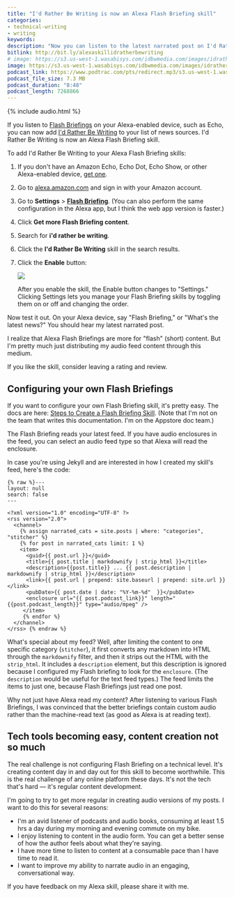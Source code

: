 ```yaml
---
title: "I'd Rather Be Writing is now an Alexa Flash Briefing skill"
categories:
- technical-writing
- writing
keywords:
description: "Now you can listen to the latest narrated post on I'd Rather Be Writing as an Alexa Flash Briefing skill. This means you can listen to my audio content through your Echo device."
bitlink: http://bit.ly/alexaskillidratherbewriting
# image: https://s3.us-west-1.wasabisys.com/idbwmedia.com/images/idratherbewritinglogo.png
image: https://s3.us-west-1.wasabisys.com/idbwmedia.com/images/idratherbewriting-alexa-skill.png
podcast_link: https://www.podtrac.com/pts/redirect.mp3/s3.us-west-1.wasabisys.com/idbwmedia.com/podcasts/nowanalexaskill.mp3
podcast_file_size: 7.3 MB
podcast_duration: "8:48"
podcast_length: 7268866
---
```


{% include audio.html %}

If you listen to [Flash Briefings](https://www.amazon.com/gp/help/customer/display.html?nodeId=201601880) on your Alexa-enabled device, such as Echo, you can now add [I'd Rather Be Writing](https://www.amazon.com/gp/product/B07K5THQ3L?ie=UTF8&ref-suffix=ss_rw) to your list of news sources. I'd Rather Be Writing is now an Alexa Flash Briefing skill.

To add I'd Rather Be Writing to your Alexa Flash Briefing skills:

1.  If you don't have an Amazon Echo, Echo Dot, Echo Show, or other Alexa-enabled device, [get one](https://www.amazon.com/s/?ie=UTF8&keywords=alexa+smart+speaker&index=aps&tag=googhydr-20&hvadid=289963801904&hvpos=1t1&hvnetw=g&hvrand=16157887676937380754&hvpone=&hvptwo=&hvqmt=b&hvdev=c&hvdvcmdl=&hvlocint=&hvlocphy=9032151&hvtargid=kwd-302338917741&ref=pd_sl_9ax3fliz0n_b_p38).
2.  Go to [alexa.amazon.com](https://alexa.amazon.com) and sign in with your Amazon account.
3.  Go to **Settings** > [**Flash Briefing**](https://alexa.amazon.com/spa/index.html#settings/flash-briefing). (You can also perform the same configuration in the Alexa app, but I think the web app version is faster.)
4.  Click **Get more Flash Briefing content**.
5.  Search for **i'd rather be writing**.
6.  Click the **I'd Rather Be Writing** skill in the search results.
7.  Click the **Enable** button:

    <a href="https://alexa.amazon.com/spa/index.html#skills/dp/B07K5THQ3L/?ref=skill_dsk_skb_fb_0&qid=1541477623"><img src="https://s3.us-west-1.wasabisys.com/idbwmedia.com/images/idratherbewriting-alexa-skill.png"/></a>

    After you enable the skill, the Enable button changes to "Settings." Clicking Settings lets you manage your Flash Briefing skills by toggling them on or off and changing the order.

Now test it out. On your Alexa device, say "Flash Briefing," or "What's the latest news?" You should hear my latest narrated post.

I realize that Alexa Flash Briefings are more for "flash" (short) content. But I'm pretty much just distributing my audio feed content through this medium.

If you like the skill, consider leaving a rating and review.

## Configuring your own Flash Briefings

If you want to configure your own Flash Briefing skill, it's pretty easy. The docs are here: [Steps to Create a Flash Briefing Skill](https://developer.amazon.com/docs/flashbriefing/steps-to-create-a-flash-briefing-skill.html). (Note that I'm not on the team that writes this documentation. I'm on the Appstore doc team.)

The Flash Briefing reads your latest feed. If you have audio enclosures in the feed, you can select an audio feed type so that Alexa will read the enclosure.

In case you're using Jekyll and are interested in how I created my skill's feed, here's the code:

```
{% raw %}---
layout: null
search: false
---

<?xml version="1.0" encoding="UTF-8" ?>
<rss version="2.0">
  <channel>
    {% assign narrated_cats = site.posts | where: "categories", "stitcher" %}
    {% for post in narrated_cats limit: 1 %}
    <item>
      <guid>{{ post.url }}</guid>
      <title>{{ post.title | markdownify | strip_html }}</title>
      <description>{{post.title}} ... {{ post.description | markdownify | strip_html }}</description>
      <link>{{ post.url | prepend: site.baseurl | prepend: site.url }}</link>
      <pubDate>{{ post.date | date: "%Y-%m-%d"  }}</pubDate>
      <enclosure url="{{ post.podcast_link}}" length="{{post.podcast_length}}" type="audio/mpeg" />
     </item>
     {% endfor %}
  </channel>
</rss> {% endraw %}
```

What's special about my feed? Well, after limiting the content to one specific category (`stitcher`), it first converts any markdown into HTML through the `markdownify` filter, and then it strips out the HTML with the `strip_html`. It includes a `description` element, but this description is ignored because I configured my Flash briefing to look for the `enclosure`. (The `description` would be useful for the text feed types.) The feed limits the items to just one, because Flash Briefings just read one post.

Why not just have Alexa read my content? After listening to various Flash Briefings, I was convinced that the better briefings contain custom audio rather than the machine-read text (as good as Alexa is at reading text).

## Tech tools becoming easy, content creation not so much

The real challenge is not configuring Flash Briefing on a technical level. It's creating content day in and day out for this skill to become worthwhile. This is the real challenge of any online platform these days. It's not the tech that's hard &mdash; it's regular content development.

I'm going to try to get more regular in creating audio versions of my posts. I want to do this for several reasons:

* I'm an avid listener of podcasts and audio books, consuming at least 1.5 hrs a day during my morning and evening commute on my bike.
* I enjoy listening to content in the audio form. You can get a better sense of how the author feels about what they're saying.
* I have more time to listen to content at a consumable pace than I have time to read it.
* I want to improve my ability to narrate audio in an engaging, conversational way.

If you have feedback on my Alexa skill, please share it with me.

